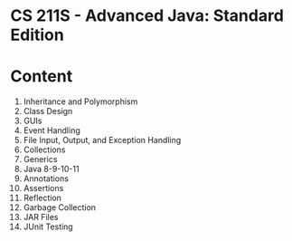# CS 211S - Advanced Java: Standard Edition

# Content
1. Inheritance and Polymorphism
2. Class Design
3. GUIs
4. Event Handling
5. File Input, Output, and Exception Handling
6. Collections
7. Generics
8. Java 8-9-10-11
9. Annotations
10. Assertions
11. Reflection
12. Garbage Collection
13. JAR Files
14. JUnit Testing
